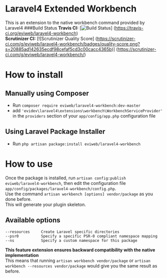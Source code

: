 Laravel4 Extended Workbench
===========================
This is an extension to the native workbench command provided by Laravel4
###Build Status
**Travis CI:** [![Build Status](https://travis-ci.org/eviweb/laravel4-workbench.png?branch=master)]
(https://travis-ci.org/eviweb/laravel4-workbench)   
**Scrutinizer CI:** [![Scrutinizer Quality Score]
(https://scrutinizer-ci.com/g/eviweb/laravel4-workbench/badges/quality-score.png?s=20885ad142635ecdf98cefaf5cd3c00cacc4365b)]
(https://scrutinizer-ci.com/g/eviweb/laravel4-workbench/)     

How to install
==============
Manually using Composer
-----------------------
*   Run `composer require eviweb/laravel4-workbench:dev-master`     
*   add `'evidev\laravel4\extensions\workbench\WorkbenchServiceProvider'` in the
`providers` section of your `app/config/app.php` configuration file     

Using Laravel Package Installer
-------------------------------
*   Run `php artisan package:install eviweb/laravel4-workbench`     

How to use
==========
Once the package is installed, run `artisan config:publish eviweb/laravel4-workbench`,
then edit the configuration file `app/config/packages/laravel4-workbench/config.php`.   
Use the command `artisan workbench [options] vendor/package` as you done before.    
This will generate your plugin skeleton.    

Available options
-----------------
    
    --resources     Create Laravel specific directories
    --psr0          Specify a specific PSR-0 compliant namespace mapping
    --ns            Specify a custom namespace for this package
    
**This feature extension ensures backward compatibility with the native implementation**    
This means that running `artisan workbench vendor/package` or `artisan workbench --resources vendor/package`
would give you the same result as before.   